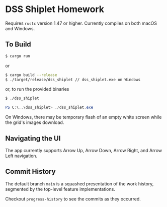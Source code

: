 # DSS Shiplet Homework
Requires `rustc` version 1.47 or higher. Currently compiles on both macOS and Windows.

## To Build
```bash
$ cargo run
```

or 

```bash
$ cargo build --release
$ ./target/release/dss_shiplet // dss_shiplet.exe on Windows
```

or, to run the provided binaries

```bash
$ ./dss_shiplet
```
```powershell
PS C:\..\dss_shiplet> ./dss_shiplet.exe
```

On Windows, there may be temporary flash of an empty white screen while the grid's images download.

## Navigating the UI
The app currently supports Arrow Up, Arrow Down, Arrow Right, and Arrow Left navigation.

## Commit History
The default branch `main` is a squashed presentation of the work history, segmented by the top-level feature implementations.

Checkout `progress-history` to see the commits as they occurred.
